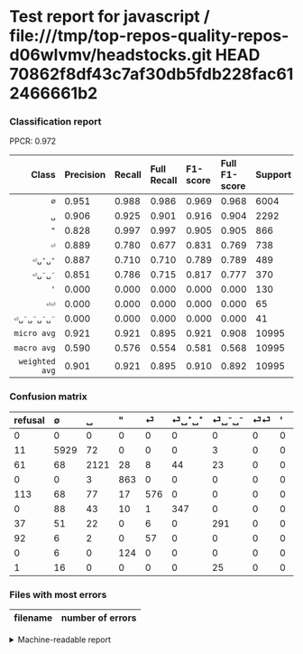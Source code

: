 # Test report for javascript / file:///tmp/top-repos-quality-repos-d06wlvmv/headstocks.git HEAD 70862f8df43c7af30db5fdb228fac612466661b2

### Classification report

PPCR: 0.972

| Class | Precision | Recall | Full Recall | F1-score | Full F1-score | Support | Full Support | PPCR |
|------:|:----------|:-------|:------------|:---------|:---------|:--------|:-------------|:-----|
| `∅` | 0.951| 0.988| 0.986| 0.969| 0.968| 6004| 6015| 0.998 |
| `␣` | 0.906| 0.925| 0.901| 0.916| 0.904| 2292| 2353| 0.974 |
| `"` | 0.828| 0.997| 0.997| 0.905| 0.905| 866| 866| 1.000 |
| `⏎` | 0.889| 0.780| 0.677| 0.831| 0.769| 738| 851| 0.867 |
| `⏎␣⁺␣⁺` | 0.887| 0.710| 0.710| 0.789| 0.789| 489| 489| 1.000 |
| `⏎␣⁻␣⁻` | 0.851| 0.786| 0.715| 0.817| 0.777| 370| 407| 0.909 |
| `'` | 0.000| 0.000| 0.000| 0.000| 0.000| 130| 130| 1.000 |
| `⏎⏎` | 0.000| 0.000| 0.000| 0.000| 0.000| 65| 157| 0.414 |
| `⏎␣⁻␣⁻␣⁻␣⁻` | 0.000| 0.000| 0.000| 0.000| 0.000| 41| 42| 0.976 |
| `micro avg` | 0.921| 0.921| 0.895| 0.921| 0.908| 10995| 11310| 0.972 |
| `macro avg` | 0.590| 0.576| 0.554| 0.581| 0.568| 10995| 11310| 0.972 |
| `weighted avg` | 0.901| 0.921| 0.895| 0.910| 0.892| 10995| 11310| 0.972 |

### Confusion matrix

|refusal|  ∅| ␣| "| ⏎| ⏎␣⁺␣⁺| ⏎␣⁻␣⁻| ⏎⏎| '| ⏎␣⁻␣⁻␣⁻␣⁻| 
|:---|:---|:---|:---|:---|:---|:---|:---|:---|:---|
|0 |0 |0 |0 |0 |0 |0 |0 |0 |0 |
|11 |5929 |72 |0 |0 |0 |3 |0 |0 |0 |
|61 |68 |2121 |28 |8 |44 |23 |0 |0 |0 |
|0 |0 |3 |863 |0 |0 |0 |0 |0 |0 |
|113 |68 |77 |17 |576 |0 |0 |0 |0 |0 |
|0 |88 |43 |10 |1 |347 |0 |0 |0 |0 |
|37 |51 |22 |0 |6 |0 |291 |0 |0 |0 |
|92 |6 |2 |0 |57 |0 |0 |0 |0 |0 |
|0 |6 |0 |124 |0 |0 |0 |0 |0 |0 |
|1 |16 |0 |0 |0 |0 |25 |0 |0 |0 |

### Files with most errors

| filename | number of errors|
|:----:|:-----|

<details>
    <summary>Machine-readable report</summary>
```json
{
  "cl_report": {"\"": {"f1-score": 0.9046121593291405, "precision": 0.8282149712092131, "recall": 0.9965357967667436, "support": 866}, "\u0027": {"f1-score": 0.0, "precision": 0.0, "recall": 0.0, "support": 130}, "macro avg": {"f1-score": 0.5807493049741242, "precision": 0.5903599238341567, "recall": 0.5762247264458407, "support": 10995}, "micro avg": {"f1-score": 0.9210550250113688, "precision": 0.9210550250113688, "recall": 0.9210550250113688, "support": 10995}, "weighted avg": {"f1-score": 0.9097249835328394, "precision": 0.9014650538448683, "recall": 0.9210550250113688, "support": 10995}, "\u2205": {"f1-score": 0.9691075514874141, "precision": 0.951379974326059, "recall": 0.987508327781479, "support": 6004}, "\u23ce": {"f1-score": 0.8311688311688312, "precision": 0.8888888888888888, "recall": 0.7804878048780488, "support": 738}, "\u23ce\u23ce": {"f1-score": 0.0, "precision": 0.0, "recall": 0.0, "support": 65}, "\u23ce\u2423\u207a\u2423\u207a": {"f1-score": 0.7886363636363637, "precision": 0.887468030690537, "recall": 0.7096114519427403, "support": 489}, "\u23ce\u2423\u207b\u2423\u207b": {"f1-score": 0.8174157303370786, "precision": 0.8508771929824561, "recall": 0.7864864864864864, "support": 370}, "\u23ce\u2423\u207b\u2423\u207b\u2423\u207b\u2423\u207b": {"f1-score": 0.0, "precision": 0.0, "recall": 0.0, "support": 41}, "\u2423": {"f1-score": 0.9158031088082902, "precision": 0.9064102564102564, "recall": 0.925392670157068, "support": 2292}},
  "cl_report_full": {"\"": {"f1-score": 0.9046121593291405, "precision": 0.8282149712092131, "recall": 0.9965357967667436, "support": 866}, "\u0027": {"f1-score": 0.0, "precision": 0.0, "recall": 0.0, "support": 130}, "macro avg": {"f1-score": 0.5678814951733554, "precision": 0.5903599238341567, "recall": 0.553898955898103, "support": 11310}, "micro avg": {"f1-score": 0.908047522976911, "precision": 0.9210550250113688, "recall": 0.8954022988505748, "support": 11310}, "weighted avg": {"f1-score": 0.8921411675371069, "precision": 0.8938365493340172, "recall": 0.8954022988505748, "support": 11310}, "\u2205": {"f1-score": 0.968237119294521, "precision": 0.951379974326059, "recall": 0.9857024106400665, "support": 6015}, "\u23ce": {"f1-score": 0.7685123415610406, "precision": 0.8888888888888888, "recall": 0.6768507638072856, "support": 851}, "\u23ce\u23ce": {"f1-score": 0.0, "precision": 0.0, "recall": 0.0, "support": 157}, "\u23ce\u2423\u207a\u2423\u207a": {"f1-score": 0.7886363636363637, "precision": 0.887468030690537, "recall": 0.7096114519427403, "support": 489}, "\u23ce\u2423\u207b\u2423\u207b": {"f1-score": 0.7770360480640854, "precision": 0.8508771929824561, "recall": 0.714987714987715, "support": 407}, "\u23ce\u2423\u207b\u2423\u207b\u2423\u207b\u2423\u207b": {"f1-score": 0.0, "precision": 0.0, "recall": 0.0, "support": 42}, "\u2423": {"f1-score": 0.9038994246750479, "precision": 0.9064102564102564, "recall": 0.9014024649383765, "support": 2353}},
  "ppcr": 0.9721485411140584
}
```
</details>
